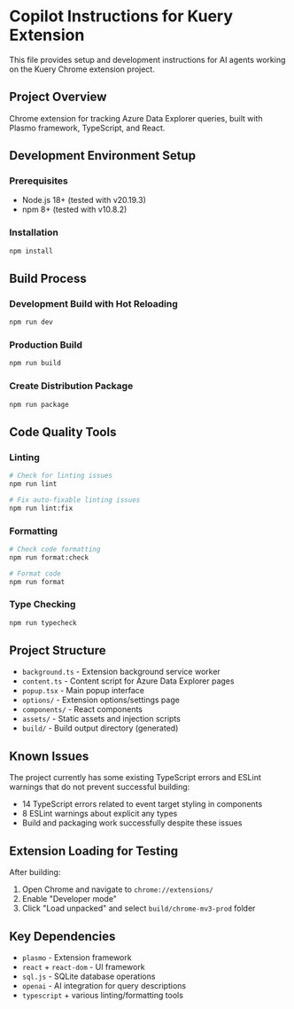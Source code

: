 # Copilot Instructions for Kuery Extension

This file provides setup and development instructions for AI agents working on the Kuery Chrome extension project.

## Project Overview

Chrome extension for tracking Azure Data Explorer queries, built with Plasmo framework, TypeScript, and React.

## Development Environment Setup

### Prerequisites
- Node.js 18+ (tested with v20.19.3)
- npm 8+ (tested with v10.8.2)

### Installation
```bash
npm install
```

## Build Process

### Development Build with Hot Reloading
```bash
npm run dev
```

### Production Build
```bash
npm run build
```

### Create Distribution Package
```bash
npm run package
```

## Code Quality Tools

### Linting
```bash
# Check for linting issues
npm run lint

# Fix auto-fixable linting issues
npm run lint:fix
```

### Formatting
```bash
# Check code formatting
npm run format:check

# Format code
npm run format
```

### Type Checking
```bash
npm run typecheck
```

## Project Structure

- `background.ts` - Extension background service worker
- `content.ts` - Content script for Azure Data Explorer pages
- `popup.tsx` - Main popup interface
- `options/` - Extension options/settings page
- `components/` - React components
- `assets/` - Static assets and injection scripts
- `build/` - Build output directory (generated)

## Known Issues

The project currently has some existing TypeScript errors and ESLint warnings that do not prevent successful building:
- 14 TypeScript errors related to event target styling in components
- 8 ESLint warnings about explicit any types
- Build and packaging work successfully despite these issues

## Extension Loading for Testing

After building:
1. Open Chrome and navigate to `chrome://extensions/`
2. Enable "Developer mode"
3. Click "Load unpacked" and select `build/chrome-mv3-prod` folder

## Key Dependencies

- `plasmo` - Extension framework
- `react` + `react-dom` - UI framework
- `sql.js` - SQLite database operations
- `openai` - AI integration for query descriptions
- `typescript` + various linting/formatting tools